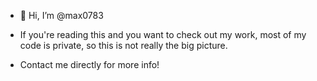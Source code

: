 - 👋 Hi, I’m @max0783

- If you're reading this and you want to check out my work, most of my code is private, so this is not really the big picture.

- Contact me directly for more info!

<!---
max0783/max0783 is a ✨ special ✨ repository because its `README.md` (this file) appears on your GitHub profile.
You can click the Preview link to take a look at your changes.
--->
